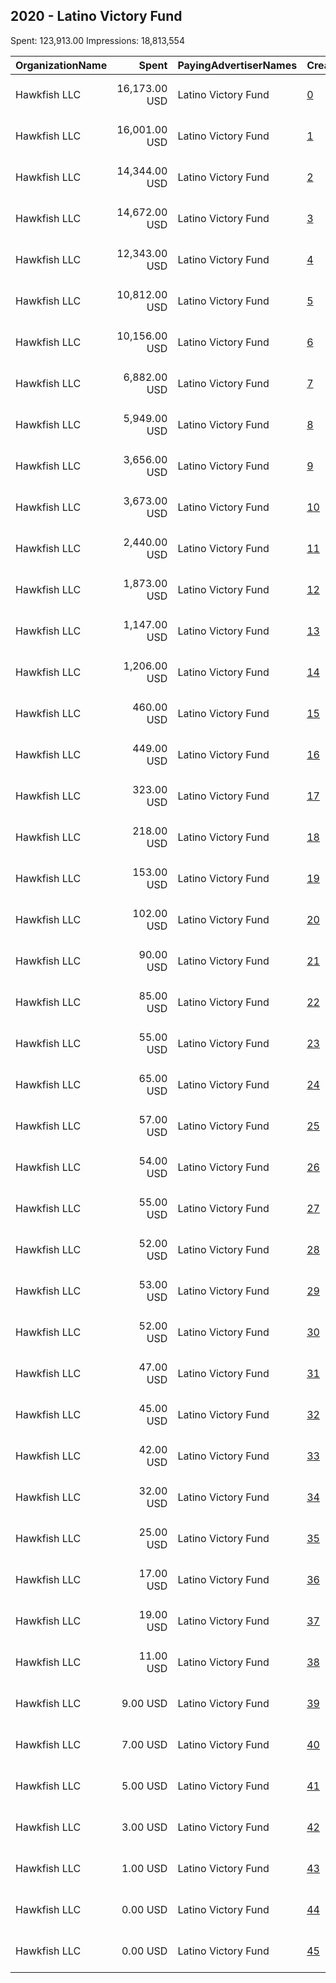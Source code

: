 ## 2020 - Latino Victory Fund 
Spent: 123,913.00
Impressions: 18,813,554

|OrganizationName|Spent|PayingAdvertiserNames|CreativeUrls|Impressions|Genders|AgeBrackets|CountryCodes|BillingAddresses|CandidateBallotInformation|
|:---|---:|:---|:---|---:|:---|:---|:---|:---|:---|
|Hawkfish LLC|16,173.00 USD|Latino Victory Fund|[0](https://www.snap.com/political-ads/asset/b21b8ee1444f5ad31ad774977ec27494e91383dadc03bdde38f4285c6ea49b07?mediaType=png)|2,616,811||18+|united states|"909 Third Avenue,New York,10022,US"|Joe Biden|
|Hawkfish LLC|16,001.00 USD|Latino Victory Fund|[1](https://www.snap.com/political-ads/asset/eeadb039df4fcdeddc333b4e50158c76c5174d9e19de597ba1e093aa7cd92e9e?mediaType=mp4)|2,466,700||18+|united states|"909 Third Avenue,New York,10022,US"|Joe Biden|
|Hawkfish LLC|14,344.00 USD|Latino Victory Fund|[2](https://www.snap.com/political-ads/asset/b21b8ee1444f5ad31ad774977ec27494e91383dadc03bdde38f4285c6ea49b07?mediaType=png)|2,296,417||18+|united states|"909 Third Avenue,New York,10022,US"|Joe Biden|
|Hawkfish LLC|14,672.00 USD|Latino Victory Fund|[3](https://www.snap.com/political-ads/asset/eeadb039df4fcdeddc333b4e50158c76c5174d9e19de597ba1e093aa7cd92e9e?mediaType=mp4)|2,160,974||18+|united states|"909 Third Avenue,New York,10022,US"|Joe Biden|
|Hawkfish LLC|12,343.00 USD|Latino Victory Fund|[4](https://www.snap.com/political-ads/asset/b21b8ee1444f5ad31ad774977ec27494e91383dadc03bdde38f4285c6ea49b07?mediaType=png)|1,916,650||18+|united states|"909 Third Avenue,New York,10022,US"|Joe Biden|
|Hawkfish LLC|10,812.00 USD|Latino Victory Fund|[5](https://www.snap.com/political-ads/asset/0340634d93768aa1f6deb32ffc009740fd0854cc0f4e516810bdcccaa7917dd1?mediaType=png)|1,762,058||18+|united states|"909 Third Avenue,New York,10022,US"|Joe Biden|
|Hawkfish LLC|10,156.00 USD|Latino Victory Fund|[6](https://www.snap.com/political-ads/asset/14a5c26ed0d77baec0f26eea90c5930083277032ba2776d4773f20f2882b796e?mediaType=mp4)|1,557,743||18+|united states|"909 Third Avenue,New York,10022,US"|Joe Biden|
|Hawkfish LLC|6,882.00 USD|Latino Victory Fund|[7](https://www.snap.com/political-ads/asset/acb0462a7ed33842383085891beeb6400250d217354986365a0125825ddd8a35?mediaType=mp4)|956,514||18+|united states|"909 Third Avenue,New York,10022,US"|Joe Biden|
|Hawkfish LLC|5,949.00 USD|Latino Victory Fund|[8](https://www.snap.com/political-ads/asset/0340634d93768aa1f6deb32ffc009740fd0854cc0f4e516810bdcccaa7917dd1?mediaType=png)|739,236||18+|united states|"909 Third Avenue,New York,10022,US"|Joe Biden|
|Hawkfish LLC|3,656.00 USD|Latino Victory Fund|[9](https://www.snap.com/political-ads/asset/dfef569bca2225324a5957658484bb49ad2db12e3ef82c8fa9802a56fefa8b15?mediaType=png)|514,152||18+|united states|"909 Third Avenue,New York,10022,US"|Joe Biden|
|Hawkfish LLC|3,673.00 USD|Latino Victory Fund|[10](https://www.snap.com/political-ads/asset/dfef569bca2225324a5957658484bb49ad2db12e3ef82c8fa9802a56fefa8b15?mediaType=png)|513,123||18+|united states|"909 Third Avenue,New York,10022,US"|Joe Biden|
|Hawkfish LLC|2,440.00 USD|Latino Victory Fund|[11](https://www.snap.com/political-ads/asset/9e35747a4c0b72966c588c0ab9aca14e083df062306bb77f843c0ea4726e4419?mediaType=png)|302,314||18+|united states|"909 Third Avenue,New York,10022,US"|Joe Biden|
|Hawkfish LLC|1,873.00 USD|Latino Victory Fund|[12](https://www.snap.com/political-ads/asset/dfef569bca2225324a5957658484bb49ad2db12e3ef82c8fa9802a56fefa8b15?mediaType=png)|260,579||18+|united states|"909 Third Avenue,New York,10022,US"|Joe Biden|
|Hawkfish LLC|1,147.00 USD|Latino Victory Fund|[13](https://www.snap.com/political-ads/asset/b21b8ee1444f5ad31ad774977ec27494e91383dadc03bdde38f4285c6ea49b07?mediaType=png)|187,200||18+|united states|"909 Third Avenue,New York,10022,US"|Joe Biden|
|Hawkfish LLC|1,206.00 USD|Latino Victory Fund|[14](https://www.snap.com/political-ads/asset/14a5c26ed0d77baec0f26eea90c5930083277032ba2776d4773f20f2882b796e?mediaType=mp4)|167,555||18+|united states|"909 Third Avenue,New York,10022,US"|Joe Biden|
|Hawkfish LLC|460.00 USD|Latino Victory Fund|[15](https://www.snap.com/political-ads/asset/42170b75ab1e5d9aa37ffb38270ecdf565fb6cd864aee021e48c87e31ce9f7c6?mediaType=png)|73,952||18+|united states|"909 Third Avenue,New York,10022,US"|Joe Biden|
|Hawkfish LLC|449.00 USD|Latino Victory Fund|[16](https://www.snap.com/political-ads/asset/42170b75ab1e5d9aa37ffb38270ecdf565fb6cd864aee021e48c87e31ce9f7c6?mediaType=png)|72,691||18+|united states|"909 Third Avenue,New York,10022,US"|Joe Biden|
|Hawkfish LLC|323.00 USD|Latino Victory Fund|[17](https://www.snap.com/political-ads/asset/42170b75ab1e5d9aa37ffb38270ecdf565fb6cd864aee021e48c87e31ce9f7c6?mediaType=png)|52,976||18+|united states|"909 Third Avenue,New York,10022,US"|Joe Biden|
|Hawkfish LLC|218.00 USD|Latino Victory Fund|[18](https://www.snap.com/political-ads/asset/dfef569bca2225324a5957658484bb49ad2db12e3ef82c8fa9802a56fefa8b15?mediaType=png)|31,602||18+|united states|"909 Third Avenue,New York,10022,US"|Joe Biden|
|Hawkfish LLC|153.00 USD|Latino Victory Fund|[19](https://www.snap.com/political-ads/asset/14a5c26ed0d77baec0f26eea90c5930083277032ba2776d4773f20f2882b796e?mediaType=mp4)|22,825||18+|united states|"909 Third Avenue,New York,10022,US"|Joe Biden|
|Hawkfish LLC|102.00 USD|Latino Victory Fund|[20](https://www.snap.com/political-ads/asset/6c8341685c3349d3a6268c052ece3d0260fe9254bd04582499b3e748bcb8267f?mediaType=png)|15,593||18+|united states|"909 Third Avenue,New York,10022,US"|Joe Biden|
|Hawkfish LLC|90.00 USD|Latino Victory Fund|[21](https://www.snap.com/political-ads/asset/e54f4180c0fbc351eebb0a934fa1daf3c164aed52869782b09680afa63a97d9e?mediaType=png)|13,542||18+|united states|"909 Third Avenue,New York,10022,US"|Joe Biden|
|Hawkfish LLC|85.00 USD|Latino Victory Fund|[22](https://www.snap.com/political-ads/asset/e54f4180c0fbc351eebb0a934fa1daf3c164aed52869782b09680afa63a97d9e?mediaType=png)|12,911||18+|united states|"909 Third Avenue,New York,10022,US"|Joe Biden|
|Hawkfish LLC|55.00 USD|Latino Victory Fund|[23](https://www.snap.com/political-ads/asset/e54f4180c0fbc351eebb0a934fa1daf3c164aed52869782b09680afa63a97d9e?mediaType=png)|8,442||18+|united states|"909 Third Avenue,New York,10022,US"|Joe Biden|
|Hawkfish LLC|65.00 USD|Latino Victory Fund|[24](https://www.snap.com/political-ads/asset/9e35747a4c0b72966c588c0ab9aca14e083df062306bb77f843c0ea4726e4419?mediaType=png)|8,317||18+|united states|"909 Third Avenue,New York,10022,US"|Joe Biden|
|Hawkfish LLC|57.00 USD|Latino Victory Fund|[25](https://www.snap.com/political-ads/asset/14a5c26ed0d77baec0f26eea90c5930083277032ba2776d4773f20f2882b796e?mediaType=mp4)|7,956||18+|united states|"909 Third Avenue,New York,10022,US"|Joe Biden|
|Hawkfish LLC|54.00 USD|Latino Victory Fund|[26](https://www.snap.com/political-ads/asset/b21b8ee1444f5ad31ad774977ec27494e91383dadc03bdde38f4285c6ea49b07?mediaType=png)|7,629||18+|united states|"909 Third Avenue,New York,10022,US"|Joe Biden|
|Hawkfish LLC|55.00 USD|Latino Victory Fund|[27](https://www.snap.com/political-ads/asset/b21b8ee1444f5ad31ad774977ec27494e91383dadc03bdde38f4285c6ea49b07?mediaType=png)|7,564||18+|united states|"909 Third Avenue,New York,10022,US"|Joe Biden|
|Hawkfish LLC|52.00 USD|Latino Victory Fund|[28](https://www.snap.com/political-ads/asset/14a5c26ed0d77baec0f26eea90c5930083277032ba2776d4773f20f2882b796e?mediaType=mp4)|7,311||18+|united states|"909 Third Avenue,New York,10022,US"|Joe Biden|
|Hawkfish LLC|53.00 USD|Latino Victory Fund|[29](https://www.snap.com/political-ads/asset/b21b8ee1444f5ad31ad774977ec27494e91383dadc03bdde38f4285c6ea49b07?mediaType=png)|7,294||18+|united states|"909 Third Avenue,New York,10022,US"|Joe Biden|
|Hawkfish LLC|52.00 USD|Latino Victory Fund|[30](https://www.snap.com/political-ads/asset/b21b8ee1444f5ad31ad774977ec27494e91383dadc03bdde38f4285c6ea49b07?mediaType=png)|7,199||18+|united states|"909 Third Avenue,New York,10022,US"|Joe Biden|
|Hawkfish LLC|47.00 USD|Latino Victory Fund|[31](https://www.snap.com/political-ads/asset/14a5c26ed0d77baec0f26eea90c5930083277032ba2776d4773f20f2882b796e?mediaType=mp4)|6,662||18+|united states|"909 Third Avenue,New York,10022,US"|Joe Biden|
|Hawkfish LLC|45.00 USD|Latino Victory Fund|[32](https://www.snap.com/political-ads/asset/7d438bc28bf1a79fb3ea5e8693b11e70044c53c38c03467bc90bbd54d09cca4b?mediaType=png)|6,261||18+|united states|"909 Third Avenue,New York,10022,US"|Joe Biden|
|Hawkfish LLC|42.00 USD|Latino Victory Fund|[33](https://www.snap.com/political-ads/asset/14a5c26ed0d77baec0f26eea90c5930083277032ba2776d4773f20f2882b796e?mediaType=mp4)|5,852||18+|united states|"909 Third Avenue,New York,10022,US"|Joe Biden|
|Hawkfish LLC|32.00 USD|Latino Victory Fund|[34](https://www.snap.com/political-ads/asset/b21b8ee1444f5ad31ad774977ec27494e91383dadc03bdde38f4285c6ea49b07?mediaType=png)|4,463||18+|united states|"909 Third Avenue,New York,10022,US"|Joe Biden|
|Hawkfish LLC|25.00 USD|Latino Victory Fund|[35](https://www.snap.com/political-ads/asset/14a5c26ed0d77baec0f26eea90c5930083277032ba2776d4773f20f2882b796e?mediaType=mp4)|3,595||18+|united states|"909 Third Avenue,New York,10022,US"|Joe Biden|
|Hawkfish LLC|17.00 USD|Latino Victory Fund|[36](https://www.snap.com/political-ads/asset/42170b75ab1e5d9aa37ffb38270ecdf565fb6cd864aee021e48c87e31ce9f7c6?mediaType=png)|2,908||18+|united states|"909 Third Avenue,New York,10022,US"|Joe Biden|
|Hawkfish LLC|19.00 USD|Latino Victory Fund|[37](https://www.snap.com/political-ads/asset/7d438bc28bf1a79fb3ea5e8693b11e70044c53c38c03467bc90bbd54d09cca4b?mediaType=png)|2,733||18+|united states|"909 Third Avenue,New York,10022,US"|Joe Biden|
|Hawkfish LLC|11.00 USD|Latino Victory Fund|[38](https://www.snap.com/political-ads/asset/14a5c26ed0d77baec0f26eea90c5930083277032ba2776d4773f20f2882b796e?mediaType=mp4)|1,529||18+|united states|"909 Third Avenue,New York,10022,US"|Joe Biden|
|Hawkfish LLC|9.00 USD|Latino Victory Fund|[39](https://www.snap.com/political-ads/asset/0340634d93768aa1f6deb32ffc009740fd0854cc0f4e516810bdcccaa7917dd1?mediaType=png)|1,199||18+|united states|"909 Third Avenue,New York,10022,US"|Joe Biden|
|Hawkfish LLC|7.00 USD|Latino Victory Fund|[40](https://www.snap.com/political-ads/asset/0340634d93768aa1f6deb32ffc009740fd0854cc0f4e516810bdcccaa7917dd1?mediaType=png)|911||18+|united states|"909 Third Avenue,New York,10022,US"|Joe Biden|
|Hawkfish LLC|5.00 USD|Latino Victory Fund|[41](https://www.snap.com/political-ads/asset/0340634d93768aa1f6deb32ffc009740fd0854cc0f4e516810bdcccaa7917dd1?mediaType=png)|715||18+|united states|"909 Third Avenue,New York,10022,US"|Joe Biden|
|Hawkfish LLC|3.00 USD|Latino Victory Fund|[42](https://www.snap.com/political-ads/asset/e54f4180c0fbc351eebb0a934fa1daf3c164aed52869782b09680afa63a97d9e?mediaType=png)|486||18+|united states|"909 Third Avenue,New York,10022,US"|Joe Biden|
|Hawkfish LLC|1.00 USD|Latino Victory Fund|[43](https://www.snap.com/political-ads/asset/0340634d93768aa1f6deb32ffc009740fd0854cc0f4e516810bdcccaa7917dd1?mediaType=png)|206||18+|united states|"909 Third Avenue,New York,10022,US"|Joe Biden|
|Hawkfish LLC|0.00 USD|Latino Victory Fund|[44](https://www.snap.com/political-ads/asset/0340634d93768aa1f6deb32ffc009740fd0854cc0f4e516810bdcccaa7917dd1?mediaType=png)|110||18+|united states|"909 Third Avenue,New York,10022,US"|Joe Biden|
|Hawkfish LLC|0.00 USD|Latino Victory Fund|[45](https://www.snap.com/political-ads/asset/17af773ee9daf023f7504074df1444691c5986db9d81cc153c99620cbf1ad81b?mediaType=png)|94||18+|united states|"909 Third Avenue,New York,10022,US"|Joe Biden|
